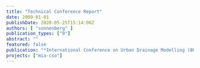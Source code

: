 ```yaml
---
title: "Technical Conference Report"
date: 2009-01-01
publishDate: 2020-05-25T15:14:06Z
authors: [ "sonnenberg" ]
publication_types: ["0"]
abstract: ""
featured: false
publication: "*International Conference on Urban Drainage Modelling (8UDM) and International Conference on Rainwater Harvesting and Management (2RWHM)*"
projects: ["mia-cso"]
---
```


